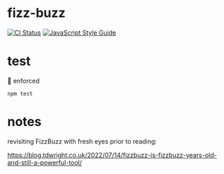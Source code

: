 # fizz-buzz

[![CI Status](https://github.com/tphummel/fizz-buzz/actions/workflows/ci.yml/badge.svg)](https://github.com/tphummel/fizz-buzz/actions/workflows/ci.yml)
[![JavaScript Style Guide](https://img.shields.io/badge/code_style-standard-brightgreen.svg)](https://standardjs.com)

# test

💯 enforced

```
npm test
```

# notes

revisiting FizzBuzz with fresh eyes prior to reading:

https://blog.tdwright.co.uk/2022/07/14/fizzbuzz-is-fizzbuzz-years-old-and-still-a-powerful-tool/
